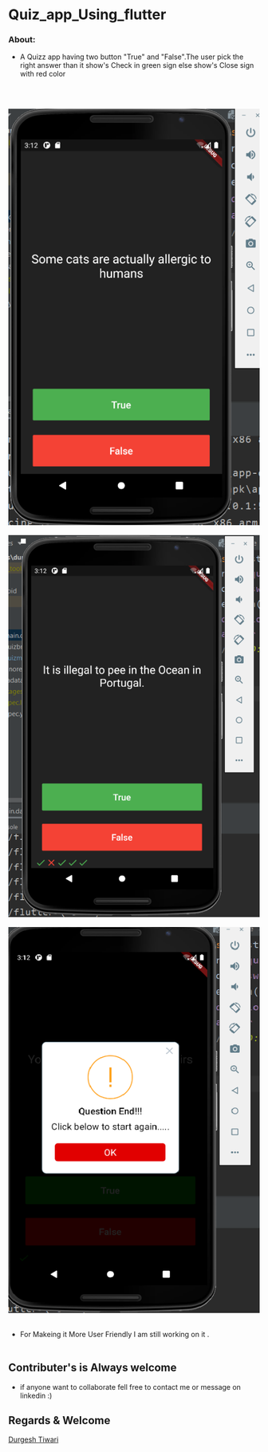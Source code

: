 # Quiz_app_Using_flutter

### About:
- A Quizz app having two button "True" and "False".The user pick the right answer than it show's Check in green sign else show's Close sign with red color

<br><br>


![s1](https://github.com/blackhat955/Quiz_app_Using_flutter/blob/main/images/Screenshot%20(145).png) <br><br>
![s2](https://github.com/blackhat955/Quiz_app_Using_flutter/blob/main/images/Screenshot%20(146).png)  <br><br>
![s3](https://github.com/blackhat955/Quiz_app_Using_flutter/blob/main/images/Screenshot%20(147).png)  <br><br>

- For Makeing it  More User Friendly I am still working on it .<br><br>
## Contributer's is Always welcome 
- if anyone want to collaborate fell free to contact me or message on linkedin    :)  <br>
## Regards & Welcome <br>

[Durgesh Tiwari](https://www.linkedin.com/in/durgesh98/)



